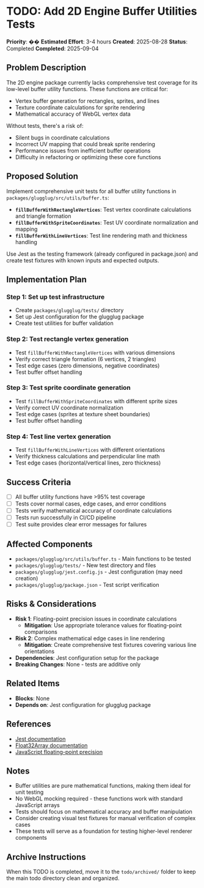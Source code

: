 # TODO: Add 2D Engine Buffer Utilities Tests

**Priority**: ��
**Estimated Effort**: 3-4 hours
**Created**: 2025-08-28
**Status**: Completed
**Completed**: 2025-09-04

## Problem Description

The 2D engine package currently lacks comprehensive test coverage for its low-level buffer utility functions. These functions are critical for:
- Vertex buffer generation for rectangles, sprites, and lines
- Texture coordinate calculations for sprite rendering
- Mathematical accuracy of WebGL vertex data

Without tests, there's a risk of:
- Silent bugs in coordinate calculations
- Incorrect UV mapping that could break sprite rendering
- Performance issues from inefficient buffer operations
- Difficulty in refactoring or optimizing these core functions

## Proposed Solution

Implement comprehensive unit tests for all buffer utility functions in `packages/glugglug/src/utils/buffer.ts`:

- **`fillBufferWithRectangleVertices`**: Test vertex coordinate calculations and triangle formation
- **`fillBufferWithSpriteCoordinates`**: Test UV coordinate normalization and mapping
- **`fillBufferWithLineVertices`**: Test line rendering math and thickness handling

Use Jest as the testing framework (already configured in package.json) and create test fixtures with known inputs and expected outputs.

## Implementation Plan

### Step 1: Set up test infrastructure
- Create `packages/glugglug/tests/` directory
- Set up Jest configuration for the glugglug package
- Create test utilities for buffer validation

### Step 2: Test rectangle vertex generation
- Test `fillBufferWithRectangleVertices` with various dimensions
- Verify correct triangle formation (6 vertices, 2 triangles)
- Test edge cases (zero dimensions, negative coordinates)
- Test buffer offset handling

### Step 3: Test sprite coordinate generation
- Test `fillBufferWithSpriteCoordinates` with different sprite sizes
- Verify correct UV coordinate normalization
- Test edge cases (sprites at texture sheet boundaries)
- Test buffer offset handling

### Step 4: Test line vertex generation
- Test `fillBufferWithLineVertices` with different orientations
- Verify thickness calculations and perpendicular line math
- Test edge cases (horizontal/vertical lines, zero thickness)

## Success Criteria

- [ ] All buffer utility functions have >95% test coverage
- [ ] Tests cover normal cases, edge cases, and error conditions
- [ ] Tests verify mathematical accuracy of coordinate calculations
- [ ] Tests run successfully in CI/CD pipeline
- [ ] Test suite provides clear error messages for failures

## Affected Components

- `packages/glugglug/src/utils/buffer.ts` - Main functions to be tested
- `packages/glugglug/tests/` - New test directory and files
- `packages/glugglug/jest.config.js` - Jest configuration (may need creation)
- `packages/glugglug/package.json` - Test script verification

## Risks & Considerations

- **Risk 1**: Floating-point precision issues in coordinate calculations
  - **Mitigation**: Use appropriate tolerance values for floating-point comparisons
- **Risk 2**: Complex mathematical edge cases in line rendering
  - **Mitigation**: Create comprehensive test fixtures covering various line orientations
- **Dependencies**: Jest configuration setup for the package
- **Breaking Changes**: None - tests are additive only

## Related Items

- **Blocks**: None
- **Depends on**: Jest configuration for glugglug package

## References

- [Jest documentation](https://jestjs.io/docs/getting-started)
- [Float32Array documentation](https://developer.mozilla.org/en-US/docs/Web/JavaScript/Reference/Global_Objects/Float32Array)
- [JavaScript floating-point precision](https://developer.mozilla.org/en-US/docs/Web/JavaScript/Reference/Global_Objects/Number/EPSILON)

## Notes

- Buffer utilities are pure mathematical functions, making them ideal for unit testing
- No WebGL mocking required - these functions work with standard JavaScript arrays
- Tests should focus on mathematical accuracy and buffer manipulation
- Consider creating visual test fixtures for manual verification of complex cases
- These tests will serve as a foundation for testing higher-level renderer components

## Archive Instructions

When this TODO is completed, move it to the `todo/archived/` folder to keep the main todo directory clean and organized. 